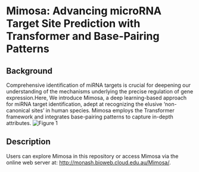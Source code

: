 # Mimosa: Advancing microRNA Target Site Prediction with Transformer and Base-Pairing Patterns
## Background
Comprehensive identification of miRNA targets is crucial for deepening our understanding of the mechanisms underlying the precise regulation of gene expression.Here, We introduce Mimosa, a deep learning-based approach for miRNA target identification, adept at recognizing the elusive ‘non-canonical sites’ in human species. Mimosa employs the Transformer framework and integrates base-pairing patterns to capture in-depth attributes. 
![Figure 1](https://github.com/biyueeee/Mimosa/assets/104138625/d3d82378-d50e-4627-9d37-5410ef422873)


## Description
Users can explore Mimosa in this repository or access Mimosa via the online web server at: http://monash.bioweb.cloud.edu.au/Mimosa/.

